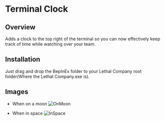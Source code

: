 # Terminal Clock

## Overview

Adds a clock to the top right of the terminal so you can now effectively keep track of time while watching over your team.

## Installation

Just drag and drop the BepInEx folder to your Lethal Company root folder(Where the Lethal Company.exe is).

## Images

- When on a moon
![OnMoon](https://i.imgur.com/j9F6atM.png)

- When in space
![InSpace](https://i.imgur.com/fZJnimX.png)

